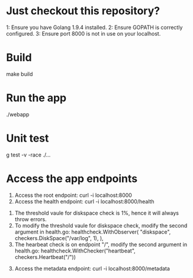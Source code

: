 # Just checkout this repository?
1: Ensure you have Golang 1.9.4 installed.
2: Ensure GOPATH is correctly configured.
3: Ensure port 8000 is not in use on your localhost.

# Build
make build

# Run the app
./webapp 

# Unit test
g test -v -race ./...

# Access the app endpoints
1. Access the root endpoint: curl -i localhost:8000
2. Access the health endpoint: curl -i localhost:8000/health
  1) The threshold vaule for diskspace check is 1%, hence it will always throw errors.
  2) To modify the threshold vaule for diskspace check, modify the second argument in health.go:
      healthcheck.WithObserver(
			"diskspace", checkers.DiskSpace("/var/log", 1),
		),
  3) The hearbeat check is on endpoint "/", modify the second argument in health.go:
      healthcheck.WithChecker("heartbeat", checkers.Heartbeat("/"))
3. Access the metadata endpoint: curl -i localhost:8000/metadata
